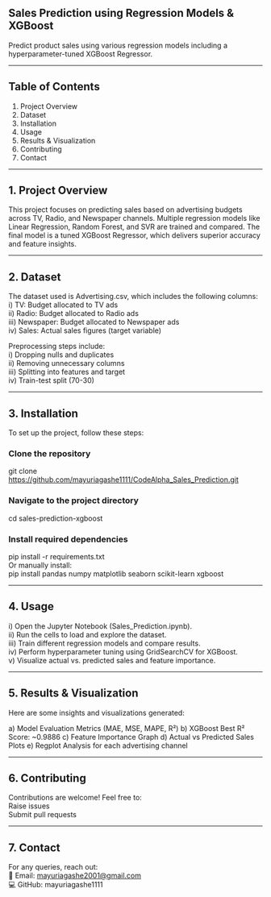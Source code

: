 ## Sales Prediction using Regression Models & XGBoost
Predict product sales using various regression models including a hyperparameter-tuned XGBoost Regressor.

---

## Table of Contents
1. Project Overview <br>
2. Dataset <br>
3. Installation <br>
4. Usage <br>
5. Results & Visualization <br>
6. Contributing <br>
7. Contact <br>

---


## 1. Project Overview
This project focuses on predicting sales based on advertising budgets across TV, Radio, and Newspaper channels. Multiple regression models like Linear Regression, Random Forest, and SVR are trained and compared. The final model is a tuned XGBoost Regressor, which delivers superior accuracy and feature insights.

---

## 2. Dataset
The dataset used is Advertising.csv, which includes the following columns:<br>
i) TV: Budget allocated to TV ads<br>
ii) Radio: Budget allocated to Radio ads<br>
iii) Newspaper: Budget allocated to Newspaper ads<br>
iv) Sales: Actual sales figures (target variable)<br>

Preprocessing steps include:<br>
i) Dropping nulls and duplicates<br>
ii) Removing unnecessary columns<br>
iii) Splitting into features and target<br>
iv) Train-test split (70-30)<br>

---

## 3. Installation
To set up the project, follow these steps:

### Clone the repository
git clone https://github.com/mayuriagashe1111/CodeAlpha_Sales_Prediction.git

### Navigate to the project directory
cd sales-prediction-xgboost

### Install required dependencies
pip install -r requirements.txt<br>
Or manually install:<br>
pip install pandas numpy matplotlib seaborn scikit-learn xgboost

---

## 4. Usage
i) Open the Jupyter Notebook (Sales_Prediction.ipynb). <br>
ii) Run the cells to load and explore the dataset. <br>
iii) Train different regression models and compare results. <br>
iv) Perform hyperparameter tuning using GridSearchCV for XGBoost. <br>
v) Visualize actual vs. predicted sales and feature importance.

---

## 5. Results & Visualization
Here are some insights and visualizations generated:

a) Model Evaluation Metrics (MAE, MSE, MAPE, R²)
b) XGBoost Best R² Score: ~0.9886
c) Feature Importance Graph
d) Actual vs Predicted Sales Plots
e) Regplot Analysis for each advertising channel

---

## 6. Contributing
Contributions are welcome! Feel free to:<br>
Raise issues<br>
Submit pull requests

---

## 7. Contact
For any queries, reach out:<br>
📧 Email: mayuriagashe2001@gmail.com <br>
💻 GitHub: mayuriagashe1111
